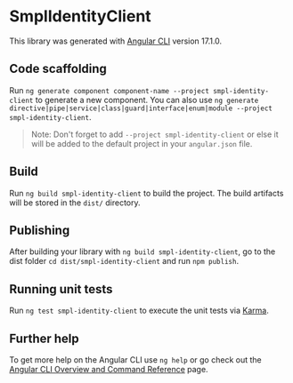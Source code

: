 # SmplIdentityClient

This library was generated with [Angular CLI](https://github.com/angular/angular-cli) version 17.1.0.

## Code scaffolding

Run `ng generate component component-name --project smpl-identity-client` to generate a new component. You can also use `ng generate directive|pipe|service|class|guard|interface|enum|module --project smpl-identity-client`.
> Note: Don't forget to add `--project smpl-identity-client` or else it will be added to the default project in your `angular.json` file. 

## Build

Run `ng build smpl-identity-client` to build the project. The build artifacts will be stored in the `dist/` directory.

## Publishing

After building your library with `ng build smpl-identity-client`, go to the dist folder `cd dist/smpl-identity-client` and run `npm publish`.

## Running unit tests

Run `ng test smpl-identity-client` to execute the unit tests via [Karma](https://karma-runner.github.io).

## Further help

To get more help on the Angular CLI use `ng help` or go check out the [Angular CLI Overview and Command Reference](https://angular.io/cli) page.
